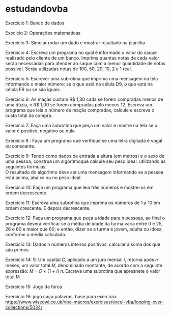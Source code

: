 # estudandovba


Exercicio 1: Banco de dados

Execicio 2: Operações matematicas

Exercicio 3: Simular rodar um dado e mostrar resultado na planilha

Exercicio 4: Escreva um programa no qual é informado o valor do saque realizado pelo cliente de um banco. Imprima quantas notas de cada valor serão necessárias para atender ao saque com a menor quantidade de notas possível. Serão utilizadas notas de 100, 50, 20, 10, 2 e 1 real.

Exercicio 5: Escrever uma subrotina que imprima uma mensagem na tela informando o maior número: se o que está na célula D9, o que está na célula F6 ou se são iguais.

Exercicio 6: As maçãs custam R$ 1,30 cada se forem compradas menos de uma dúzia, e R$ 1,00 se forem compradas pelo menos 12. Escreva um programa que leia o número de maçãs compradas, calcule e escreva o custo total da compra.

Exercicio 7: Faça uma subrotina que peça um valor e mostre na tela se o valor é positivo, negativo ou nulo

Exercicio 8 : Faça um programa que verifique se uma letra digitada é vogal ou consoante.

Exercicio 9: Tendo como dados de entrada a altura (em metros) e o sexo de uma pessoa, construa um algoritmoque calcule seu peso ideal, utilizando as seguintes fórmulas:<br>
O resultado do algoritmo deve ser uma mensagem informando se a pessoa está acima, abaixo ou no peso ideal.

Exercicio 10: Faça um programa que leia três números e mostre-os em ordem decrescente.

Exercicio 11: Escreva uma subrotina que imprima os números de 1 a 10 em ordem crescente. E depois decrescente.

Exercicio 12: Faça um programa que peça a idade para 𝑛 pessoas, ao final o programa deverá verificar se a média de idade da turma varia entre 0 e 25, 26 e 60 e maior que 60; e então, dizer se a turma é jovem, adulta ou idosa, conforme a média calculada.

Exercicio 13: Dados n números inteiros positivos, calcular a soma dos que são primos

Exercicio 14: 9. Um capital 𝐶, aplicado a um juro mensal 𝑖, retorna após 𝑛 meses, um valor total 𝑀, denominado montante, de acordo com a seguinte expressão: 𝑀 = 𝐶 × (1 + 𝑖) 𝑛. Escreva uma subrotina que apresnete o valor total M

Exercicio 15: Jogo da forca

Exercicio 16: jogo caça palavras, base para exercicio: https://www.wiseowl.co.uk/vba-macros/exercises/excel-vba/looping-over-collections/5034/
